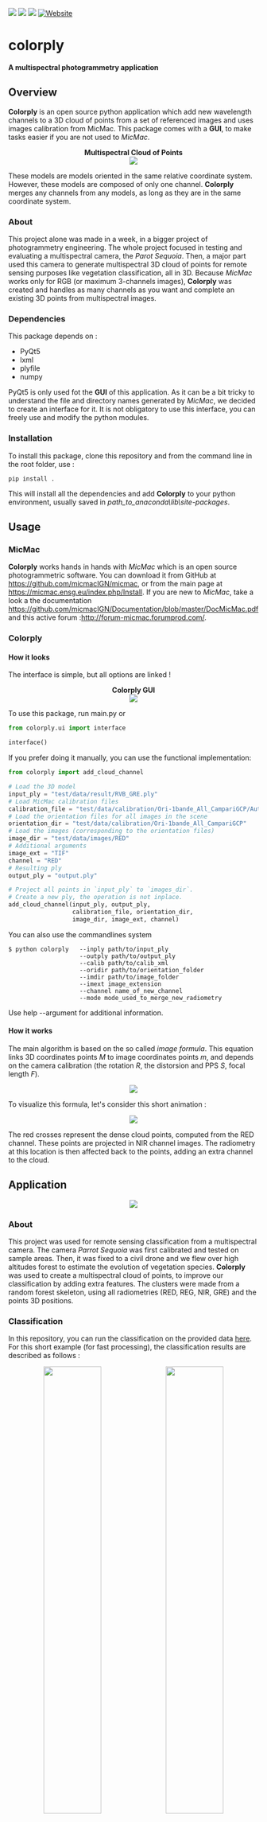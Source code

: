 [![](https://img.shields.io/readthedocs/colorply)](https://colorply.readthedocs.io/en/latest/index.html)
[![](https://img.shields.io/pypi/v/colorply)](https://pypi.org/project/colorply/)
[![](https://img.shields.io/pypi/status/colorply)](https://pypi.org/project/colorply/)
[![Website](https://img.shields.io/website?url=http%3A%2F%2Farthurdujardin.com%2Fprojects%2Fcolorply.html)](http://arthurdujardin.com/projects/colorply.html) 

# colorply

**A multispectral photogrammetry application**

## Overview

**Colorply** is an open source python application which add new wavelength channels to a 3D cloud of points from a set of referenced images and uses images calibration from MicMac. 
This package comes with a **GUI**, to make tasks easier if you are not used to *MicMac*.

<p align="center">
  <b>Multispectral Cloud of Points</b><br>
  <img src="img/cloud_points_all_wavelength.gif">
  <br>
</p>

These models are models oriented in the same relative coordinate system. However, these models
are composed of only one channel. **Colorply** merges any channels from any models, as long as they are 
in the same coordinate system.

### About

This project alone was made in a week, in a bigger project of photogrammetry engineering. The whole project focused in testing and evaluating a multispectral camera, the *Parot Sequoia*. Then, a major part used this camera to generate multispectral 3D cloud of points for remote sensing purposes like vegetation classification, all in 3D. Because *MicMac* works only for RGB (or maximum 3-channels images), **Colorply** was created and handles as many channels as you want and complete an existing 3D points from multispectral images.

### Dependencies

This package depends on :
  - PyQt5
  - lxml
  - plyfile
  - numpy
 
PyQt5 is only used fot the **GUI** of this application. As it can be a bit tricky to understand the file and directory names generated by *MicMac*, we decided to create an interface for it. It is not obligatory to use this interface, you can freely use and modify the python modules.

### Installation

To install this package, clone this repository and from the command line in the root folder, use :

`pip install .`

This will install all the dependencies and add **Colorply** to your python environment, usually saved in *path_to_anaconda\lib\site-packages*.


## Usage

### MicMac

**Colorply** works hands in hands with *MicMac* which is an open source photogrammetric software. You can download it from GitHub at https://github.com/micmacIGN/micmac, or from the main page at https://micmac.ensg.eu/index.php/Install.
If you are new to *MicMac*, take a look a the documentation https://github.com/micmacIGN/Documentation/blob/master/DocMicMac.pdf and this active forum :http://forum-micmac.forumprod.com/.


### Colorply

#### How it looks

The interface is simple, but all options are linked !

<p align="center">
  <b>Colorply GUI</b><br>
  <img src="img/colorply.gif">
  <br>
</p>

To use this package, run main.py or 

```python
from colorply.ui import interface

interface()
```

If you prefer doing it manually, you can use the functional implementation:

```python
from colorply import add_cloud_channel

# Load the 3D model
input_ply = "test/data/result/RVB_GRE.ply"
# Load MicMac calibration files
calibration_file = "test/data/calibration/Ori-1bande_All_CampariGCP/AutoCal_Foc-4000_Cam-SequoiaSequoia-GRE.xml"
# Load the orientation files for all images in the scene
orientation_dir = "test/data/calibration/Ori-1bande_All_CampariGCP"
# Load the images (corresponding to the orientation files)
image_dir = "test/data/images/RED"
# Additional arguments
image_ext = "TIF"
channel = "RED"
# Resulting ply
output_ply = "output.ply"

# Project all points in `input_ply` to `images_dir`.
# Create a new ply, the operation is not inplace.
add_cloud_channel(input_ply, output_ply,
                  calibration_file, orientation_dir, 
                  image_dir, image_ext, channel)
```

You can also use the commandlines system

```pycon
$ python colorply   --inply path/to/input_ply
                    --outply path/to/output_ply
                    --calib path/to/calib_xml
                    --oridir path/to/orientation_folder
                    --imdir path/to/image_folder
                    --imext image_extension
                    --channel name_of_new_channel
                    --mode mode_used_to_merge_new_radiometry
```
Use help --argument for additional information.

#### How it works

The main algorithm is based on the so called *image formula*. This equation links 3D coordinates points *M* to image coordinates points *m*, and depends on the camera calibration (the rotation *R*, the distorsion and PPS *S*, focal length *F*).


<p align="center">
  <img src="https://latex.codecogs.com/svg.latex?\Large&space;m=F-\frac{k^TFR^{-1}(M-S)}{k^TR^{-1}(M-S)}"/>
</p>

To visualize this formula, let's consider this short animation :

<p align="center">
  <img src="img/image_formula.gif"/>
</p>

The red crosses represent the dense cloud points, computed from the RED channel. These points are projected in NIR channel images. The radiometry at this location is then affected back to the points, adding an extra channel to the cloud.


## Application

<p align="center">
  <img src="img/image1.jpg"/>
</p>

### About

This project was used for remote sensing classification from a multispectral camera. The camera *Parrot Sequoia* was first calibrated and tested on sample areas. Then, it was fixed to a civil drone and we flew over high altitudes forest to estimate the evolution of vegetation species. **Colorply** was used to create a multispectral cloud of points, to improve our classification by adding extra features. The clusters were made from a random forest skeleton, using all radiometries (RED, REG, NIR, GRE) and the points 3D positions.

### Classification

In this repository, you can run the classification on the provided data [here](test/data/result/RVB_GRE_RED_REG_NIR_NDVI.ply).
For this short example (for fast processing), the classification results are described as follows :

<p align="center">
  <img src="img/result_4channels.gif" width="48%"/>
  <img src="img/result_classif.gif" width="48%"/>
</p>

The confusion matrix for this sample is :

|           | Terrain   | Oak       | Shrub     | Grass     |
|-----------|-----------|-----------|-----------|-----------|
|**Terrain**| **410**   | 0         | 0         | 16        |
| **Oak**   | 0         | **260**   | 10        | 0         |
| **Shrub** | 0         | 10        | **137**   | 16        |
| **Grass** | 23        | 0         | 11        | **192**   |

**Global accuracy : 92.07%.**

## Licence
The code is under the MIT licence
